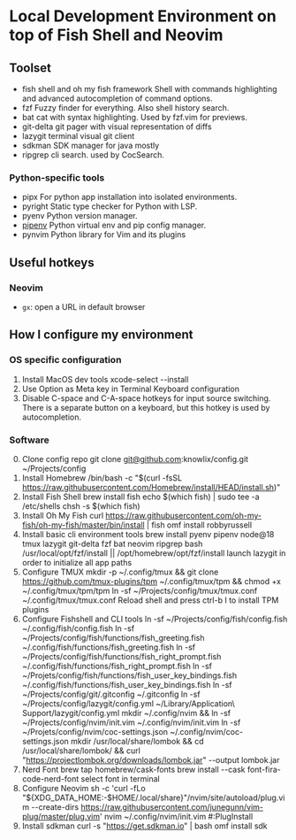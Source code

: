 # Local Development Environment on top of Fish Shell and Neovim

## Toolset

- fish shell and oh my fish framework
  Shell with commands highlighting and advanced autocompletion of command options.
- fzf
  Fuzzy finder for everything. Also shell history search.
- bat
  cat with syntax highlighting. Used by fzf.vim for previews.
- git-delta
  git pager with visual representation of diffs
- lazygit
  terminal visual git client
- sdkman
  SDK manager for java mostly
- ripgrep
  cli search. used by CocSearch.

### Python-specific tools

- pipx
  For python app installation into isolated environments.
- pyright
  Static type checker for Python with LSP.
- pyenv
  Python version manager.
- [pipenv](https://pipenv.pypa.io)
  Python virtual env and pip config manager.
- pynvim
  Python library for Vim and its plugins

## Useful hotkeys

### Neovim
- `gx`: open a URL in default browser

## How I configure my environment

### OS specific configuration

1. Install MacOS dev tools
        xcode-select --install
2. Use Option as Meta key in Terminal Keyboard configuration
3. Disable C-space and C-A-space hotkeys for input source switching.
   There is a separate button on a keyboard, but this hotkey is used by autocompletion.

### Software

0. Clone config repo
        git clone git@github.com:knowlix/config.git ~/Projects/config
1. Install Homebrew
        /bin/bash -c "$(curl -fsSL https://raw.githubusercontent.com/Homebrew/install/HEAD/install.sh)"
2. Install Fish Shell
        brew install fish
        echo $(which fish) | sudo tee -a /etc/shells
        chsh -s $(which fish)
3. Install Oh My Fish
        curl https://raw.githubusercontent.com/oh-my-fish/oh-my-fish/master/bin/install | fish
        omf install robbyrussell
4. Install basic cli environment tools
        brew install pyenv pipenv node@18 tmux lazygit git-delta fzf bat neovim ripgrep bash
        /usr/local/opt/fzf/install || /opt/homebrew/opt/fzf/install
        launch lazygit in order to initialize all app paths
5. Configure TMUX
        mkdir -p ~/.config/tmux && git clone https://github.com/tmux-plugins/tpm ~/.config/tmux/tpm && chmod +x ~/.config/tmux/tpm/tpm
        ln -sf ~/Projects/config/tmux/tmux.conf ~/.config/tmux/tmux.conf
        Reload shell and press ctrl-b I to install TPM plugins
6. Configure Fishshell and CLI tools
        ln -sf ~/Projects/config/fish/config.fish ~/.config/fish/config.fish
        ln -sf ~/Projects/config/fish/functions/fish_greeting.fish ~/.config/fish/functions/fish_greeting.fish
        ln -sf ~/Projects/config/fish/functions/fish_right_prompt.fish ~/.config/fish/functions/fish_right_prompt.fish
        ln -sf ~/Projets/config/fish/functions/fish_user_key_bindings.fish ~/.config/fish/functions/fish_user_key_bindings.fish
        ln -sf ~/Projects/config/git/.gitconfig  ~/.gitconfig
        ln -sf ~/Projects/config/lazygit/config.yml ~/Library/Application\ Support/lazygit/config.yml
        mkdir ~/.config/nvim && ln -sf ~/Projects/config/nvim/init.vim ~/.config/nvim/init.vim
        ln -sf ~/Projets/config/nvim/coc-settings.json ~/.config/nvim/coc-settings.json
        mkdir /usr/local/share/lombok && cd /usr/local/share/lombok/ && curl "https://projectlombok.org/downloads/lombok.jar" --output lombok.jar
7. Nerd Font
        brew tap homebrew/cask-fonts
        brew install --cask font-fira-code-nerd-font
        select font in terminal
8. Configure Neovim
        sh -c 'curl -fLo "${XDG_DATA_HOME:-$HOME/.local/share}"/nvim/site/autoload/plug.vim --create-dirs https://raw.githubusercontent.com/junegunn/vim-plug/master/plug.vim'
        nvim ~/.config/nvim/init.vim
        #:PlugInstall
9. Install sdkman
        curl -s "https://get.sdkman.io" | bash
        omf install sdk

